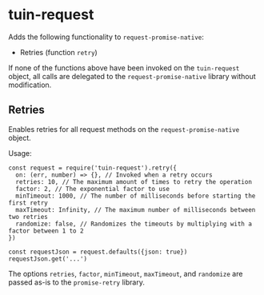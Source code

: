# tuin-request

Adds the following functionality to `request-promise-native`:

* Retries (function `retry`)

If none of the functions above have been invoked on the `tuin-request` object,
all calls are delegated to the `request-promise-native` library without
modification.

## Retries

Enables retries for all request methods on the `request-promise-native` object.

Usage:

```
const request = require('tuin-request').retry({
  on: (err, number) => {}, // Invoked when a retry occurs
  retries: 10, // The maximum amount of times to retry the operation
  factor: 2, // The exponential factor to use
  minTimeout: 1000, // The number of milliseconds before starting the first retry
  maxTimeout: Infinity, // The maximum number of milliseconds between two retries
  randomize: false, // Randomizes the timeouts by multiplying with a factor between 1 to 2
})

const requestJson = request.defaults({json: true})
requestJson.get('...')
```

The options `retries`, `factor`, `minTimeout`, `maxTimeout`, and `randomize`
are passed as-is to the `promise-retry` library.
